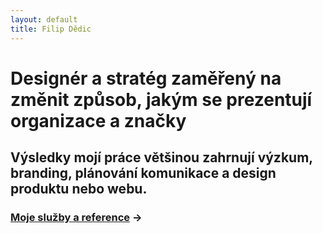 ```yaml
---
layout: default
title: Filip Dědic
---
```


# Designér a stratég zaměřený na změnit způsob, jakým se prezentují organizace a značky
## Výsledky mojí práce většinou zahrnují výzkum, branding, plánování komunikace a design produktu nebo webu.

### [Moje služby a reference](/sluzby) →
